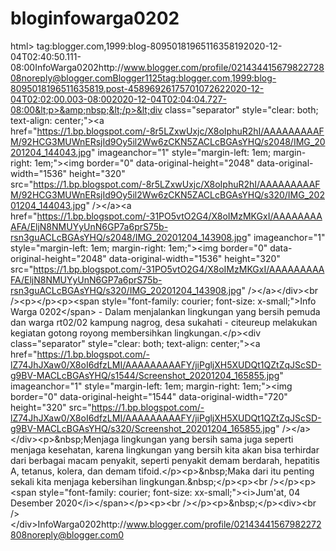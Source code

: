 # bloginfowarga0202
html> tag:blogger.com,1999:blog-80950181965116358192020-12-04T02:40:50.111-08:00InfoWarga0202http://www.blogger.com/profile/02143441567982272808noreply@blogger.comBlogger1125tag:blogger.com,1999:blog-8095018196511635819.post-45896926175701072622020-12-04T02:02:00.003-08:002020-12-04T02:04:04.727-08:00&lt;p>&amp;nbsp;&lt;/p>&lt;div class="separator" style="clear: both; text-align: center;">&lt;a href="https://1.bp.blogspot.com/-8r5LZxwUxjc/X8oIphuR2hI/AAAAAAAAAFM/92HCG3MUWnERsjId9Oy5il2Ww6zCKN5ZACLcBGAsYHQ/s2048/IMG_20201204_144043.jpg" imageanchor="1" style="margin-left: 1em; margin-right: 1em;">&lt;img border="0" data-original-height="2048" data-original-width="1536" height="320" src="https://1.bp.blogspot.com/-8r5LZxwUxjc/X8oIphuR2hI/AAAAAAAAAFM/92HCG3MUWnERsjId9Oy5il2Ww6zCKN5ZACLcBGAsYHQ/s320/IMG_20201204_144043.jpg" />&lt;/a>&lt;a href="https://1.bp.blogspot.com/-31PO5vtO2G4/X8oIMzMKGxI/AAAAAAAAAFA/EljN8NMUYyUnN6GP7a6prS75b-rsn3guACLcBGAsYHQ/s2048/IMG_20201204_143908.jpg" imageanchor="1" style="margin-left: 1em; margin-right: 1em;">&lt;img border="0" data-original-height="2048" data-original-width="1536" height="320" src="https://1.bp.blogspot.com/-31PO5vtO2G4/X8oIMzMKGxI/AAAAAAAAAFA/EljN8NMUYyUnN6GP7a6prS75b-rsn3guACLcBGAsYHQ/s320/IMG_20201204_143908.jpg" />&lt;/a>&lt;/div>&lt;br />&lt;p>&lt;/p>&lt;p>&lt;span style="font-family: courier; font-size: x-small;">Info Warga 0202&lt;/span> - Dalam menjalankan lingkungan yang bersih pemuda dan warga rt02/02 kampung nagrog, desa sukahati - citeureup melakukan kegiatan gotong royong membersihkan lingkungan.&lt;/p>&lt;div class="separator" style="clear: both; text-align: center;">&lt;a href="https://1.bp.blogspot.com/-lZ74JhJXaw0/X8oI6dfzLMI/AAAAAAAAAFY/jiPgljXH5XUDQt1QZtZqJScSD-g9BV-MACLcBGAsYHQ/s1544/Screenshot_20201204_165855.jpg" imageanchor="1" style="margin-left: 1em; margin-right: 1em;">&lt;img border="0" data-original-height="1544" data-original-width="720" height="320" src="https://1.bp.blogspot.com/-lZ74JhJXaw0/X8oI6dfzLMI/AAAAAAAAAFY/jiPgljXH5XUDQt1QZtZqJScSD-g9BV-MACLcBGAsYHQ/s320/Screenshot_20201204_165855.jpg" />&lt;/a>&lt;/div>&lt;p>&amp;nbsp;Menjaga lingkungan yang bersih sama juga seperti menjaga kesehatan, karena lingkungan yang bersih kita akan bisa terhirdar dari berbagai macam penyakit, seperti penyakit demam berdarah, hepatitis A, tetanus, kolera, dan demam tifoid.&lt;/p>&lt;p>&amp;nbsp;Maka dari itu penting sekali kita menjaga kebersihan lingkungan.&amp;nbsp;&lt;/p>&lt;p>&lt;br />&lt;/p>&lt;p>&lt;span style="font-family: courier; font-size: xx-small;">&lt;i>Jum'at, 04 Desember 2020&lt;/i>&lt;/span>&lt;/p>&lt;p>&lt;br />&lt;/p>&lt;p>&amp;nbsp;&lt;/p>&lt;div>&lt;br />&lt;/div>InfoWarga0202http://www.blogger.com/profile/02143441567982272808noreply@blogger.com0
